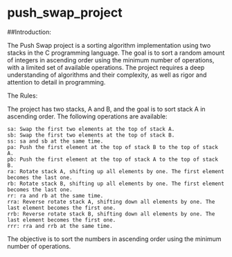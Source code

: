 # push_swap_project

##Introduction:

The Push Swap project is a sorting algorithm implementation using two stacks in the C programming language. The goal is to sort a random amount of integers in ascending order using the minimum number of operations, with a limited set of available operations. The project requires a deep understanding of algorithms and their complexity, as well as rigor and attention to detail in programming.

The Rules:

The project has two stacks, A and B, and the goal is to sort stack A in ascending order. The following operations are available:

    sa: Swap the first two elements at the top of stack A.
    sb: Swap the first two elements at the top of stack B.
    ss: sa and sb at the same time.
    pa: Push the first element at the top of stack B to the top of stack A.
    pb: Push the first element at the top of stack A to the top of stack B.
    ra: Rotate stack A, shifting up all elements by one. The first element becomes the last one.
    rb: Rotate stack B, shifting up all elements by one. The first element becomes the last one.
    rr: ra and rb at the same time.
    rra: Reverse rotate stack A, shifting down all elements by one. The last element becomes the first one.
    rrb: Reverse rotate stack B, shifting down all elements by one. The last element becomes the first one.
    rrr: rra and rrb at the same time.

The objective is to sort the numbers in ascending order using the minimum number of operations.
